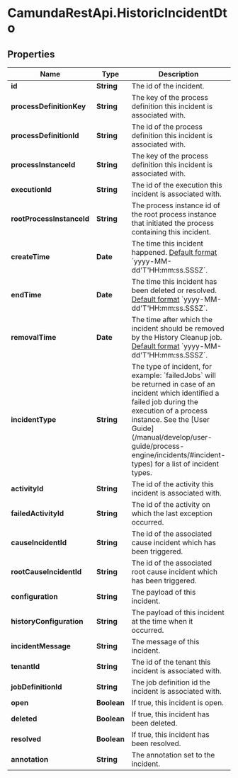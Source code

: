 # CamundaRestApi.HistoricIncidentDto

## Properties
Name | Type | Description | Notes
------------ | ------------- | ------------- | -------------
**id** | **String** | The id of the incident. | [optional] 
**processDefinitionKey** | **String** | The key of the process definition this incident is associated with. | [optional] 
**processDefinitionId** | **String** | The id of the process definition this incident is associated with. | [optional] 
**processInstanceId** | **String** | The key of the process definition this incident is associated with. | [optional] 
**executionId** | **String** | The id of the execution this incident is associated with. | [optional] 
**rootProcessInstanceId** | **String** | The process instance id of the root process instance that initiated the process containing this incident. | [optional] 
**createTime** | **Date** | The time this incident happened.  [Default format](https://docs.camunda.org/manual/develop/reference/rest/overview/date-format/) &#x60;yyyy-MM-dd&#x27;T&#x27;HH:mm:ss.SSSZ&#x60;. | [optional] 
**endTime** | **Date** | The time this incident has been deleted or resolved.  [Default format](https://docs.camunda.org/manual/develop/reference/rest/overview/date-format/) &#x60;yyyy-MM-dd&#x27;T&#x27;HH:mm:ss.SSSZ&#x60;. | [optional] 
**removalTime** | **Date** | The time after which the incident should be removed by the History Cleanup job. [Default format](https://docs.camunda.org/manual/develop/reference/rest/overview/date-format/) &#x60;yyyy-MM-dd&#x27;T&#x27;HH:mm:ss.SSSZ&#x60;. | [optional] 
**incidentType** | **String** | The type of incident, for example: &#x60;failedJobs&#x60; will be returned in case of an incident which identified a failed job during the execution of a process instance. See the [User Guide](/manual/develop/user- guide/process-engine/incidents/#incident-types) for a list of incident types. | [optional] 
**activityId** | **String** | The id of the activity this incident is associated with. | [optional] 
**failedActivityId** | **String** | The id of the activity on which the last exception occurred. | [optional] 
**causeIncidentId** | **String** | The id of the associated cause incident which has been triggered. | [optional] 
**rootCauseIncidentId** | **String** | The id of the associated root cause incident which has been triggered. | [optional] 
**configuration** | **String** | The payload of this incident. | [optional] 
**historyConfiguration** | **String** | The payload of this incident at the time when it occurred. | [optional] 
**incidentMessage** | **String** | The message of this incident. | [optional] 
**tenantId** | **String** | The id of the tenant this incident is associated with. | [optional] 
**jobDefinitionId** | **String** | The job definition id the incident is associated with. | [optional] 
**open** | **Boolean** | If true, this incident is open. | [optional] 
**deleted** | **Boolean** | If true, this incident has been deleted. | [optional] 
**resolved** | **Boolean** | If true, this incident has been resolved. | [optional] 
**annotation** | **String** | The annotation set to the incident. | [optional] 
